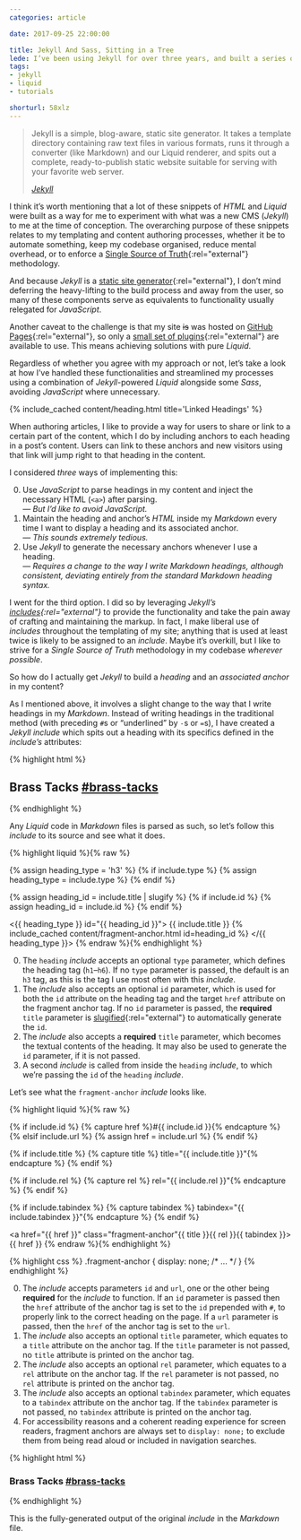 ```yaml
---
categories: article

date: 2017-09-25 22:00:00

title: Jekyll And Sass, Sitting in a Tree
lede: I’ve been using Jekyll for over three years, and built a series of useful reusable components to streamline my templating and authoring processes.
tags:
- jekyll
- liquid
- tutorials

shorturl: 58xlz
---
```



<blockquote>
    <p>Jekyll is a simple, blog-aware, static site generator. It takes a template directory containing raw text files in various formats, runs it through a converter (like Markdown) and our Liquid renderer, and spits out a complete, ready-to-publish static website suitable for serving with your favorite web server.</p>
    <cite class="h-cite"><a href="https://jekyllrb.com/" rel="external">Jekyll</a></cite>
</blockquote>

I think it’s worth mentioning that a lot of these snippets of *HTML* and *Liquid* were built as a way for me to experiment with what was a new CMS (*Jekyll*) to me at the time of conception. The overarching purpose of these snippets relates to my templating and content authoring processes, whether it be to automate something, keep my codebase organised, reduce mental overhead, or to enforce a [Single Source of Truth](https://en.wikipedia.org/wiki/Single_source_of_truth){:rel="external"} methodology.

And because *Jekyll* is a [static site generator](https://davidwalsh.name/introduction-static-site-generators){:rel="external"}, I don’t mind deferring the heavy-lifting to the build process and away from the user, so many of these components serve as equivalents to functionality usually relegated for *JavaScript*.

Another caveat to the challenge is that my site <s>is</s> was hosted on [GitHub Pages](https://pages.github.com){:rel="external"}, so only a [small set of plugins](https://help.github.com/articles/adding-jekyll-plugins-to-a-github-pages-site/){:rel="external"} are available to use. This means achieving solutions with pure *Liquid*.

Regardless of whether you agree with my approach or not, let’s take a look at how I’ve handled these functionalities and streamlined my processes using a combination of *Jekyll*-powered *Liquid* alongside some *Sass*, avoiding *JavaScript* where unnecessary.


{% include_cached content/heading.html title='Linked Headings' %}

When authoring articles, I like to provide a way for users to share or link to a certain part of the content, which I do by including anchors to each heading in a post’s content. Users can link to these anchors and new visitors using that link will jump right to that heading in the content.

I considered *three* ways of implementing this:

0. Use *JavaScript* to parse headings in my content and inject the necessary HTML (`<a>`) after parsing.<br><em>— But I’d like to avoid JavaScript.</em>
0. Maintain the heading and anchor’s *HTML* inside my *Markdown* every time I want to display a heading and its associated anchor.<br>— <em>This sounds extremely tedious.</em>
0. Use *Jekyll* to generate the necessary anchors whenever I use a heading.<br>— <em>Requires a change to the way I write *Markdown* headings, although consistent, deviating entirely from the standard *Markdown* heading syntax.</em>

I went for the third option. I did so by leveraging *Jekyll’s* *[includes](https://jekyllrb.com/docs/templates/#includes "Jekyll Templating Includes"){:rel="external"}* to provide the functionality and take the pain away of crafting and maintaining the markup. In fact, I make liberal use of *includes* throughout the templating of my site; anything that is used at least twice is likely to be assigned to an *include*. Maybe it’s overkill, but I like to strive for a *Single Source of Truth* methodology in my codebase *wherever possible*.

So how do I actually get *Jekyll* to build a *heading* and an *associated anchor* in my content?

As I mentioned above, it involves a slight change to the way that I write headings in my *Markdown*. Instead of writing headings in the traditional method (with preceding `#`s or <q>underlined</q> by `-`s or `=`s), I have created a *Jekyll* *include* which spits out a heading with its specifics defined in the *include’s* attributes:

{% highlight html %}
<h2 id="brass-tacks" class="gamma">
    Brass Tacks
    <a href="#brass-tacks" class="fragment-anchor">#brass-tacks</a>
</h2>
{% endhighlight %}

Any *Liquid* code in *Markdown* files is parsed as such, so let’s follow this *include* to its source and see what it does.

{% highlight liquid %}{% raw %}
<!-- 1 -->
{% assign heading_type = 'h3' %}
{% if include.type %}
    {% assign heading_type = include.type %}
{% endif %}

<!-- 2 & 3 -->
{% assign heading_id = include.title | slugify %}
{% if include.id %}
    {% assign heading_id = include.id %}
{% endif %}

<{{ heading_type }} id="{{ heading_id }}">
    {{ include.title }}
    <!-- 4 -->
    {% include_cached content/fragment-anchor.html id=heading_id %}
</{{ heading_type }}>
{% endraw %}{% endhighlight %}

0. The `heading` *include* accepts an optional `type` parameter, which defines the heading tag (`h1`–`h6`). If no `type` parameter is passed, the default is an `h3` tag, as this is the tag I use most often with this *include*.
0. The *include* also accepts an optional `id` parameter, which is used for both the `id` attribute on the heading tag and the target `href` attribute on the fragment anchor tag. If no `id` parameter is passed, the **required** `title` parameter is [slugified](https://jekyllrb.com/docs/templates/){:rel="external"} to automatically generate the `id`.
0. The *include* also accepts a **required** `title` parameter, which becomes the textual contents of the heading. It may also be used to generate the `id` parameter, if it is not passed.
0. A second *include* is called from inside the `heading` *include*, to which we’re passing the `id` of the `heading` *include*.

Let’s see what the `fragment-anchor` *include* looks like.

{% highlight liquid %}{% raw %}
<!-- 1 -->
{% if include.id %}
    {% capture href %}#{{ include.id }}{% endcapture %}
{% elsif include.url %}
    {% assign href = include.url %}
{% endif %}

<!-- 2 -->
{% if include.title %}
    {% capture title %} title="{{ include.title }}"{% endcapture %}
{% endif %}

<!-- 3 -->
{% if include.rel %}
    {% capture rel %} rel="{{ include.rel }}"{% endcapture %}
{% endif %}

<!-- 4 -->
{% if include.tabindex %}
    {% capture tabindex %} tabindex="{{ include.tabindex }}"{% endcapture %}
{% endif %}

<!-- 5 -->
<a href="{{ href }}" class="fragment-anchor"{{ title }}{{ rel }}{{ tabindex }}>{{ href }}</a>
{% endraw %}{% endhighlight %}

{% highlight css %}
.fragment-anchor {
    display: none;
    /* ... */
}
{% endhighlight %}

0. The *include* accepts parameters `id` and `url`, one or the other being **required** for the *include* to function. If an `id` parameter is passed then the `href` attribute of the anchor tag is set to the `id` prepended with `#`, to properly link to the correct heading on the page. If a `url` parameter is passed, then the `href` of the anchor tag is set to the `url`.
0. The *include* also accepts an optional `title` parameter, which equates to a `title` attribute on the anchor tag. If the `title` parameter is not passed, no `title` attribute is printed on the anchor tag.
0. The *include* also accepts an optional `rel` parameter, which equates to a `rel` attribute on the anchor tag. If the `rel` parameter is not passed, no `rel` attribute is printed on the anchor tag.
0. The *include* also accepts an optional `tabindex` parameter, which equates to a `tabindex` attribute on the anchor tag. If the `tabindex` parameter is not passed, no `tabindex` attribute is printed on the anchor tag.
0. For accessibility reasons and a coherent reading experience for screen readers, fragment anchors are always set to `display: none;` to exclude them from being read aloud or included in navigation searches.

{% highlight html %}
<h3 id="brass-tacks">
    Brass Tacks
    <a href="#brass-tacks" class="fragment-anchor">#brass-tacks</a>
</h3>
{% endhighlight %}

This is the fully-generated output of the original *include* in the *Markdown* file.
